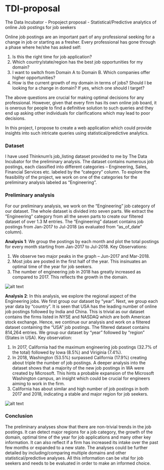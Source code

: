 # TDI-proposal
The Data Incubator - Propoject proposal - Statistical/Predictive analytics of online Job postings for job seekers

Online job postings are an important part of any professional seeking for a change in job or starting as a fresher. Every professional has gone through a phase where he/she has asked self:
1)	Is this the right time for job application?
2)	Which country/state/region has the best job opportunities for my domain?
3)	I want to switch from Domain A to Domain B. Which companies offer higher opportunities?
4)	How is the current growth of my domain in terms of jobs? Should I be looking for a change in domain? If yes, which one should I target?

The above questions are crucial for making optimal decisions for any professional. However, given that every firm has its own online job board, it is onerous for people to find a definitive solution to such queries and they end up asking other individuals for clarifications which may lead to poor decisions. 

In this project, I propose to create a web application which could provide insights into such intricate queries using statistical/predictive analytics. 

### Dataset 
I have used Thinknum’s job_listing dataset provided to me by The Data Incubator for the preliminary analysis. The dataset contains numerous job postings, each classified into different categories – Engineering, Sales, Financial Services etc. labeled by the “category” column. To explore the feasibility of the project, we work on one of the categories for the preliminary analysis labeled as “Engineering”.

### Preliminary analysis
For our preliminary analysis, we work on the “Engineering” job category of our dataset. The whole dataset is divided into seven parts. We extract the “Engineering” category from all the seven parts to create our filtered dataset of over 1.3 M entries.
The “Engineering” dataset contains job postings from Jan-2017 to Jul-2018 (as evaluated from “as_of_date” column). 

**Analysis 1**: We group the postings by each month and plot the total postings for every month starting from Jan-2017 to Jul-2018. 
Key Observations:
1)	We observe two major peaks in the graph – Jun-2017 and Mar-2018. 
2)	Most jobs are posted in the first half of the year. This insinuates an optimal time of the year for job seekers.
3)	The number of engineering job in 2018 has greatly increased as compared to 2017. This reflects the growth in the domain.

![alt text](/engineering_job_per_month.png)

**Analysis 2**: In this analysis, we explore the regional aspect of the Engineering jobs. We first group our dataset by “year”. Next, we group each year data by “country”. It is seen that USA has the leading number of online job postings followed by India and China. This is trivial as our dataset contains the firms listed in NYSE and NASDAQ which are both American stock exchange. Hence, we continue our analysis and work on a filtered dataset containing the “USA” job postings.  The filtered dataset contains 814,264 entries.
We group our dataset by “year” followed by “region” (States in USA). 
Key observation:
1)	In 2017, California had the maximum engineering job postings (32.7% of the total) followed by Iowa (8.5%) and Viriginia (7.4%). 
2)	In 2018, Washington (53.5%) surpassed California (17.9%) creating about triple the number of job postings. A deeper analysis into the dataset shows that a majority of the new job postings in WA were created by Microsoft. This hints a probable expansion of the Microsoft Washington campus, an insight which could be crucial for engineers aiming to work in the firm.
3)	California has about similar and high number of job postings in both 2017 and 2018, indicating a stable and major region for job seekers.

![alt text](/engineering_job_by_state.png)

### Conclusion
The preliminary analyses show that there are non-trivial trends in the job postings. It can detect major regions for a job category, the growth of the domain, optimal time of the year for job applications and many other key information. It can also reflect if a firm has increased its intake over the past few months or expanded to a new state. The analyses could be further detailed by including/comparing multiple domains and other statistical/predictive analyses. All this information can be vital for job seekers and needs to be evaluated in order to make an informed choice.
